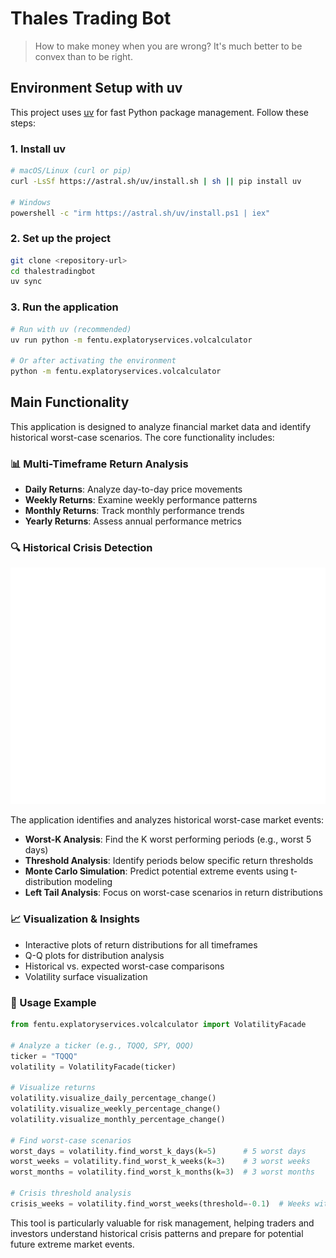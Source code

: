 # Thales Trading Bot
> How to make money when you are wrong? It's much better to be convex than to be right.

## Environment Setup with uv

This project uses [uv](https://github.com/astral-sh/uv) for fast Python package management. Follow these steps:

### 1. Install uv
```bash
# macOS/Linux (curl or pip)
curl -LsSf https://astral.sh/uv/install.sh | sh || pip install uv

# Windows
powershell -c "irm https://astral.sh/uv/install.ps1 | iex"
```

### 2. Set up the project
```bash
git clone <repository-url>
cd thalestradingbot
uv sync
```

### 3. Run the application
```bash
# Run with uv (recommended)
uv run python -m fentu.explatoryservices.volcalculator

# Or after activating the environment
python -m fentu.explatoryservices.volcalculator
```

## Main Functionality

This application is designed to analyze financial market data and identify historical worst-case scenarios. The core functionality includes:

### 📊 Multi-Timeframe Return Analysis
- **Daily Returns**: Analyze day-to-day price movements
- **Weekly Returns**: Examine weekly performance patterns  
- **Monthly Returns**: Track monthly performance trends
- **Yearly Returns**: Assess annual performance metrics

### 🔍 Historical Crisis Detection
![Historical vs Expected Crisis](figures/historical_min_vs_expected_min.jpg)

The application identifies and analyzes historical worst-case market events:
- **Worst-K Analysis**: Find the K worst performing periods (e.g., worst 5 days)
- **Threshold Analysis**: Identify periods below specific return thresholds
- **Monte Carlo Simulation**: Predict potential extreme events using t-distribution modeling
- **Left Tail Analysis**: Focus on worst-case scenarios in return distributions

### 📈 Visualization & Insights
- Interactive plots of return distributions for all timeframes
- Q-Q plots for distribution analysis
- Historical vs. expected worst-case comparisons
- Volatility surface visualization

### 🎯 Usage Example
```python
from fentu.explatoryservices.volcalculator import VolatilityFacade

# Analyze a ticker (e.g., TQQQ, SPY, QQQ)
ticker = "TQQQ"
volatility = VolatilityFacade(ticker)

# Visualize returns
volatility.visualize_daily_percentage_change()
volatility.visualize_weekly_percentage_change()
volatility.visualize_monthly_percentage_change()

# Find worst-case scenarios
worst_days = volatility.find_worst_k_days(k=5)      # 5 worst days
worst_weeks = volatility.find_worst_k_weeks(k=3)    # 3 worst weeks
worst_months = volatility.find_worst_k_months(k=3)  # 3 worst months

# Crisis threshold analysis
crisis_weeks = volatility.find_worst_weeks(threshold=-0.1)  # Weeks with -10%+ losses
```

This tool is particularly valuable for risk management, helping traders and investors understand historical crisis patterns and prepare for potential future extreme market events.


